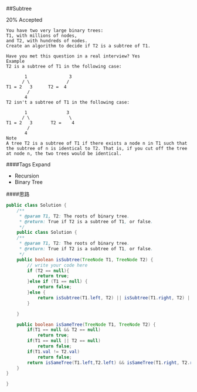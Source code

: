 ##Subtree

20% Accepted

	You have two very large binary trees:
    T1, with millions of nodes,
    and T2, with hundreds of nodes.
    Create an algorithm to decide if T2 is a subtree of T1.

	Have you met this question in a real interview? Yes
	Example
	T2 is a subtree of T1 in the following case:

	       1                3
	      / \              /
	T1 = 2   3      T2 =  4
	        /
	       4
	T2 isn't a subtree of T1 in the following case:

	       1               3
	      / \               \
	T1 = 2   3       T2 =    4
	        /
	       4
	Note
	A tree T2 is a subtree of T1 if there exists a node n in T1 such that the subtree of n is identical to T2. That is, if you cut off the tree at node n, the two trees would be identical.

####Tags Expand
- Recursion
- Binary Tree

####思路


```java
public class Solution {
    /**
     * @param T1, T2: The roots of binary tree.
     * @return: True if T2 is a subtree of T1, or false.
     */
    public class Solution {
    /**
     * @param T1, T2: The roots of binary tree.
     * @return: True if T2 is a subtree of T1, or false.
     */
    public boolean isSubtree(TreeNode T1, TreeNode T2) {
        // write your code here
        if (T2 == null){
            return true;
        }else if (T1 == null) {
            return false;
        }else {
            return isSubtree(T1.left, T2) || isSubtree(T1.right, T2) || isSameTree(T1, T2);
        }

    }

    public boolean isSameTree(TreeNode T1, TreeNode T2) {
        if(T1 == null && T2 == null)
            return true;
        if(T1 == null || T2 == null)
            return false;
        if(T1.val != T2.val)
            return false;
        return isSameTree(T1.left,T2.left) && isSameTree(T1.right, T2.right);
    }
}

}

```
